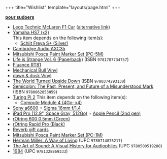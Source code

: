 +++
title="Wishlist"
template="layouts/page.html"
+++

**[pour sudoers](https://github.com/doamatto/doamatto.xyz/edit/main/content/wishlist.md)**

- [Lego Technic McLaren F1 Car](https://www.lego.com/en-us/product/mclaren-formula-1-race-car-42141) ([alternative link](https://www.mclarenstore.com/products/mclaren-lego-car-model))
- [Yamaha HS7 (x2)](https://smile.amazon.com/dp/B00CFOXHGS)<br/>
  This item depends on the following item(s):
  - [Schiit Freya S+ (Silver)](https://www.schiit.com/products/freya-s)
- [Cambridge Audio AXC35](https://www.cambridgeaudio.com/products/hi-fi/ax/axc35)
- [Mitsubishi Posca Paint Marker Set (PC-5M)](https://www.jetpens.com/Uni-Posca-Paint-Marker-PC-5M-Medium-Point-15-Color-Set/pd/8686)
- [Life is Strange Vol. 6 (Paperback)](https://amzn.to/3HhGng5) (ISBN `9781787734757`)
- [Fluance RT81](https://www.fluance.com/rt81-high-fidelity-vinyl-turntable-record-player-with-premium-cartridge-diamond-needle)
- [Mechanical Bull Vinyl](https://www.discogs.com/master/599554-Kings-Of-Leon-Mechanical-Bull-)
- [dawn & dusk Vinyl](https://merch.mxmtoon.com/products/dawn-dusk-vinyl-eco-mix)
- [The World Turned Upside Down](https://bookshop.org/books/the-world-turned-upside-down-a-history-of-the-chinese-cultural-revolution/9780374293130) (ISBN `9780374293130`)
- [Semicolon: The Past, Present, and Future of a Misunderstood Mark](https://bookshop.org/books/semicolon-the-past-present-and-future-of-a-misunderstood-mark/9780062853059) (ISBN `9780062853059`)
- [Turing Pi 2](https://turingpi.com)
  This item depends on the following item(s):
  - [Compute Module 4 (4Go; x4)](https://www.raspberrypi.com/products/compute-module-4)
- [Sony a6600](https://electronics.sony.com/imaging/interchangeable-lens-cameras/aps-c/p/ilce6600-b) + [Sigma 16mm f/1.4](https://smile.amazon.com/gp/product/B077BWD2BB)
- [iPad Pro (12.9", Space Gray, 512Go)](https://www.apple.com/shop/buy-ipad/ipad-pro/12.9-inch-display-512gb-space-gray-wifi) + [Apple Pencil (2nd gen)](https://apple.co/3L7ijPk)
- [rOtring 600 0,5mm (Green)](https://www.jetpens.com/Rotring-600-Drafting-Pencil-0.5-mm-Camouflage-Green/pd/29713)
- [rOtring Rapid Pro (Black)](https://www.jetpens.com/Rotring-Rapid-Pro-Ballpoint-Pen-1.0-mm-Black-Body-Blue-Ink/pd/8162)
- [Reverb gift cards](https://reverb.com/gift-cards)
- [Mitsubishi Posca Paint Marker Set (PC-1M)](https://www.jetpens.com/Uni-Posca-Paint-Marker-PC-1M-Extra-Fine-Point-12-Color-Set/pd/8682)
- [Herman Miller: A Way of Living](https://bookshop.org/books/herman-miller-a-way-of-living/9780714875217) (UPC `9780714875217`)
- [The Art of Sound: A Visual History for Audiophiles](https://bookshop.org/books/the-art-of-sound-a-visual-history-for-audiophiles/9780500519288) (UPC `9780500519288`)
- [1984](https://bookshop.org/books/1984-9786257120890/9781328869333) (UPC `9781328869333`)
